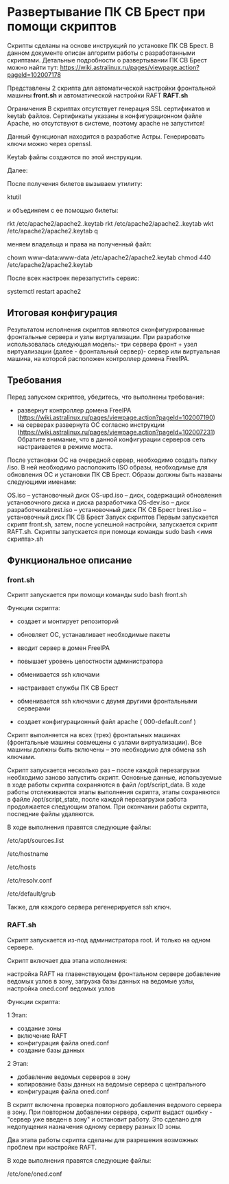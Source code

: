 # Развертывание ПК СВ Брест при помощи скриптов
Скрипты сделаны на основе инструкций по установке ПК СВ Брест. В данном документе описан алгоритм работы с разработанными скриптами. 
Детальные подробности о развертывании ПК СВ Брест можно найти тут: https://wiki.astralinux.ru/pages/viewpage.action?pageId=102007178

Представлены 2 скрипта для автоматической настройки фронтальной машины **front.sh** и автоматической настройки RAFT **RAFT.sh**

Ограничения
В скриптах отсутствует генерация SSL сертификатов и keytab файлов. Сертификаты указаны в конфигурационном файле Apache, но отсутствуют в системе, поэтому apache не запустится!

Данный функционал находится в разработке Астры. Генерировать ключи можно через openssl.

Keytab файлы создаются по этой инструкции.

Далее:

После получения билетов вызываем утилиту:

ktutil

и объединяем с ее помощью билеты:

rkt /etc/apache2/apache2.<floating-name>.keytab
rkt /etc/apache2/apache2.<front-N-hostname>.keytab
wkt /etc/apache2/apache2.keytab
q

меняем владельца и права на полученный файл:

chown www-data:www-data /etc/apache2/apache2.keytab
chmod 440 /etc/apache2/apache2.keytab

После всех настроек перезапустить сервис:

systemctl restart apache2

## Итоговая конфигурация

Результатом исполнения скриптов являются сконфигурированные фронтальные сервера и узлы виртуализации. При разработке использовалась следующая модель:- три сервера фронт + узел виртуализации (далее - фронтальный сервер)- сервер или виртуальная машина, на которой расположен контроллер домена FreeIPA.

## Требования
Перед запуском скриптов, убедитесь, что выполнены требования:

- развернут контроллер домена FreeIPA (https://wiki.astralinux.ru/pages/viewpage.action?pageId=102007190)
- на серверах развернута ОС согласно инструкции (https://wiki.astralinux.ru/pages/viewpage.action?pageId=102007231)
Обратите внимание, что в данной конфигурации серверов сеть настраивается в режиме моста.

После установки ОС на очередной сервер, необходимо создать папку /iso. В ней необходимо расположить ISO образы, необходимые для обновления ОС и установки ПК СВ Брест.
Образы должны быть названы следующими именами:

OS.iso – установочный диск
OS-upd.iso – диск, содержащий обновления установочного диска и диска разработчика
OS-dev.iso – диск разработчикаbrest.iso – установочный диск ПК СВ Брест
brest.iso – установочный диск ПК СВ Брест
Запуск скриптов
Первым запускается скрипт front.sh, затем, после успешной настройки, запускается скрипт RAFT.sh. Скрипты запускается при помощи команды sudo bash <имя скрипта>.sh

## Функциональное описание
### front.sh

Скрипт запускается при помощи команды sudo bash front.sh

Функции скрипта:

- создает и монтирует репозиторий

- обновляет ОС, устанавливает необходимые пакеты

- вводит сервер в домен FreeIPA

- повышает уровень целостности администратора

- обменивается ssh ключами

- настраивает службы ПК СВ Брест

- обменивается ssh ключами с двумя другими фронтальными серверами

- создает конфигурационный файл apache ( 000-default.conf )


Скрипт выполняется на всех (трех) фронтальных машинах (фронтальные машины совмещены с узлами виртуализации). Все машины должны быть включены – это необходимо для обмена ssh ключами.

Скрипт запускается несколько раз – после каждой перезагрузки необходимо заново запустить скрипт. Основные данные, используемые в ходе работы скрипта сохраняются в файл /opt/script_data. В ходе работы отслеживаются этапы выполнения скрипта, этапы сохраняются в файле /opt/script_state, после каждой перезагрузки работа продолжается следующим этапом. При окончании работы скрипта, последние файлы удаляются.

В ходе выполнения правятся следующие файлы:

/etc/apt/sources.list

/etc/hostname

/etc/hosts

/etc/resolv.conf

/etc/default/grub

Также, для каждого сервера регенерируется ssh ключ.

### RAFT.sh

Скрипт запускается из-под администратора root. И только на одном сервере.

Скрипт включает два этапа исполнения:

 настройка RAFT на главенствующем фронтальном сервере
 добавление ведомых узлов в зону, загрузка базы данных на ведомые узлы, настройка oned.conf ведомых узлов

Функции скрипта:

1 Этап:

- создание зоны
- включение RAFT
- конфигурация файла oned.conf
- создание базы данных

2 Этап:

- добавление ведомых серверов в зону
- копирование базы данных на ведомые сервера с центрального
- конфигурация файла oned.conf


В скрипт включена проверка повторного добавления ведомого сервера в зону. При повторном добавлении сервера, скрипт выдаст ошибку - "сервер уже введен в зону" и остановит работу. Это сделано для недопущения назначения одному серверу разных ID зоны.

Два этапа работы скрипта сделаны для разрешения возможных проблем при настройке RAFT.

В ходе выполнения правятся следующие файлы:

/etc/one/oned.conf
